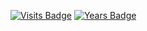 [![Visits Badge](https://badges.pufler.dev/visits/tolba-00/git-badges)](https://badges.pufler.dev) 
[![Years Badge](https://badges.pufler.dev/years/tolba-00)](https://badges.pufler.dev)
